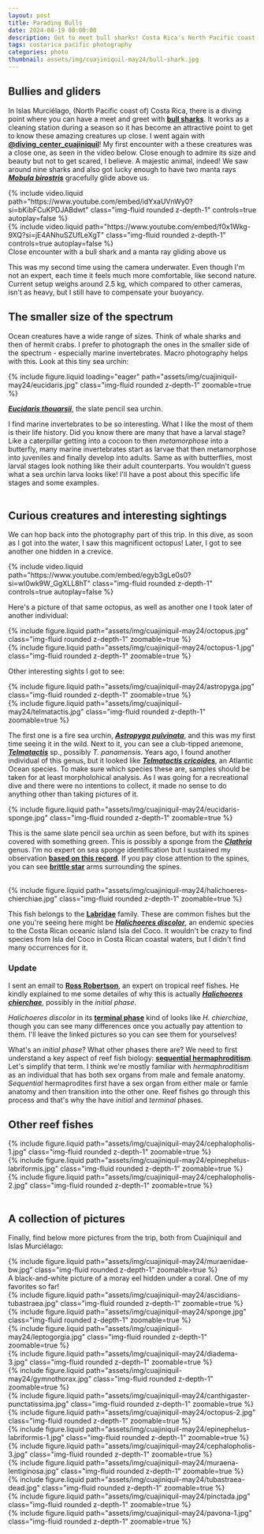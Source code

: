 ```yaml
---
layout: post
title: Parading Bulls
date: 2024-08-19 00:00:00
description: Got to meet bull sharks! Costa Rica's North Pacific coast continues to amaze me. 
tags: costarica pacific photography 
categories: photo
thumbnail: assets/img/cuajiniquil-may24/bull-shark.jpg
---
```


## Bullies and gliders

In Islas Murciélago, (North Pacific coast of) Costa Rica, there is a diving point where you can have a meet and greet with **[bull sharks](https://www.iucnredlist.org/species/39372/2910670)**. It works as a cleaning station during a season so it has become an attractive point to get to know these amazing creatures up close. I went again with **[@diving_center_cuajiniquil](https://www.instagram.com/diving_center_cuajiniquil/)**!
My first encounter with a these creatures was a close one, as seen in the video below. Close enough to admire its size and beauty but not to get scared, I believe. A majestic animal, indeed! We saw around nine sharks and also got lucky enough to have two manta rays **[*Mobula birostris*](https://marinespecies.org/aphia.php?p=taxdetails&id=1026118)** gracefully glide above us. 

<div class="row mt-3 d-flex">  
    <div class="col-md mt-3 mt-md-0 flex-grow-1">
        {% include video.liquid path="https://www.youtube.com/embed/idYxaUVnWy0?si=bKibFCuKPDJABdwt" class="img-fluid rounded z-depth-1" controls=true autoplay=false %}
    </div>
  <div class="col-md mt-3 mt-md-0 flex-grow-1">
    {% include video.liquid path="https://www.youtube.com/embed/f0x1Wkg-9XQ?si=jE4ANhuSZUfLeXgT" class="img-fluid rounded z-depth-1" controls=true autoplay=false %}
  </div>
</div>
<div class ="caption">
  Close encounter with a bull shark and a manta ray gliding above us
</div>

This was my second time using the camera underwater. Even though I'm not an expert, each time it feels much more comfortable, like second nature. Current setup weighs around 2.5 kg, which compared to other cameras, isn't as heavy, but I still have to compensate your buoyancy. 
<br>

## The smaller size of the spectrum

Ocean creatures have a wide range of sizes. Think of whale sharks and then of hermit crabs. I prefer to photograph the ones in the smaller side of the spectrum - especially marine invertebrates. Macro photography helps with this. Look at this tiny sea urchin:

<div class="row mt-3">
    <div class="col-lg mt-3 mt-md-0">
        {% include figure.liquid loading="eager" path="assets/img/cuajiniquil-may24/eucidaris.jpg" class="img-fluid rounded z-depth-1" zoomable=true %}
    </div>
</div>

**[*Eucidaris thouarsii*](https://marinespecies.org/aphia.php?p=taxdetails&id=513266)**, the slate pencil sea urchin.

I find marine invertebrates to be so interesting. What I like the most of them is their life history. Did you know there are many that have a larval stage? Like a caterpillar getting into a cocoon to then *metamorphose* into a butterfly, many marine invertebrates start as larvae that then metamorphose into juveniles and finally develop into adults. Same as with butterflies, most larval stages look nothing like their adult counterparts. You wouldn't guess what a sea urchin larva looks like! I'll have a post about this specific life stages and some examples. 
<br>
<br>

## Curious creatures and interesting sightings
We can hop back into the photography part of this trip. In this dive, as soon as I got into the water, I saw this magnificent octopus! Later, I got to see another one hidden in a crevice. 
<div class="row mt-3">
    <div class="col-sm mt-3 mt-md-0">
        {% include video.liquid path="https://www.youtube.com/embed/egyb3gLe0s0?si=wl0wk9W_GgXLL8hT" class="img-fluid rounded z-depth-1" controls=true autoplay=false %}
    </div>
</div>

Here's a picture of that same octopus, as well as another one I took later of another individual:
<div class="row mt-3">
    <div class="col-sm mt-3 mt-md-0">
        {% include figure.liquid path="assets/img/cuajiniquil-may24/octopus.jpg" class="img-fluid rounded z-depth-1" zoomable=true %}
    </div>
    <div class="col-sm mt-3 mt-md-0">
        {% include figure.liquid path="assets/img/cuajiniquil-may24/octopus-1.jpg" class="img-fluid rounded z-depth-1" zoomable=true %}
    </div>
</div>

Other interesting sights I got to see:
<div class="row mt-3">
    <div class="col-sm mt-3 mt-md-0">
        {% include figure.liquid path="assets/img/cuajiniquil-may24/astropyga.jpg" class="img-fluid rounded z-depth-1" zoomable=true %}
    </div>
    <div class="col-sm mt-3 mt-md-0">
        {% include figure.liquid path="assets/img/cuajiniquil-may24/telmatactis.jpg" class="img-fluid rounded z-depth-1" zoomable=true %}
    </div>
</div>

The first one is a fire sea urchin, **[*Astropyga pulvinata*](https://marinespecies.org/aphia.php?p=taxdetails&id=513138)**, and this was my first time seeing it in the wild. Next to it, you can see a club-tipped anemone, **[*Telmatactis*](https://marinespecies.org/aphia.php?p=taxdetails&id=100766)** sp., possibly *T. panamensis*. Years ago, I found another individual of this genus, but it looked like **[*Telmatactis cricoides*](https://marinespecies.org/aphia.php?p=taxdetails&id=100971)**, an Atlantic Ocean species. To make sure which species these are, samples should be taken for at least morpholohical analysis. As I was going for a recreational dive and there were no intentions to collect, it made no sense to do anything other than taking pictures of it.
<br>

<div class="row mt-3">
    <div class="col-sm mt-3 mt-md-0">
        {% include figure.liquid path="assets/img/cuajiniquil-may24/eucidaris-sponge.jpg" class="img-fluid rounded z-depth-1" zoomable=true %}
    </div>
</div>
  
This is the same slate pencil sea urchin as seen before, but with its spines covered with something green. This is possibly a sponge from the **[*Clathria*](https://marinespecies.org/aphia.php?p=taxdetails&id=131868)** genus. I'm no expert on sea sponge identification but I sustained my observation **[based on this record](https://mapress.com/zt/article/view/zootaxa.3085.1.3)**. If you pay close attention to the spines, you can see **[brittle star](https://en.wikipedia.org/wiki/Brittle_star)** arms surrounding the spines. 

<br>

<div class="row mt-3">
    <div class="col-sm mt-3 mt-md-0">
        {% include figure.liquid path="assets/img/cuajiniquil-may24/halichoeres-chierchiae.jpg" class="img-fluid rounded z-depth-1" zoomable=true %}
    </div>
</div>

This fish belongs to the **[Labridae](https://biogeodb.stri.si.edu/sftep/en/thefishes/taxon/1639)** family. These are common fishes but the one you're seeing here might be **[*Halichoeres discolor*](https://marinespecies.org/aphia.php?p=taxdetails&id=275762#distributions)**, an endemic species to the Costa Rican oceanic island Isla del Coco. It wouldn't be crazy to find species from Isla del Coco in Costa Rican coastal waters, but I didn't find many occurrences for it. 

### Update
I sent an email to **[Ross Robertson](https://stri.si.edu/scientist/d-ross-robertson)**, an expert on tropical reef fishes. He kindly explained to me some detailes of why this is actually **[*Halichoeres chierchae*](https://biogeodb.stri.si.edu/sftep/en/thefishes/species/1657)**, possibly in the *initial phase*. 

*Halichoeres discolor* in its **[terminal phase](https://biogeodb.stri.si.edu/sftep/en/pages/random/9890)** kind of looks like *H. chierchiae*, though you can see many differences once you actually pay attention to them. I'll leave the linked pictures so you can see them for yourselves!

What's an *initial phase*? What other phases there are? We need to first understand a key aspect of reef fish biology: **[sequential hermaphroditism](https://en.wikipedia.org/wiki/Sequential_hermaphroditism)**. Let's simplify that term. I think we're mostly familiar with *hermaphroditism* as an individual that has both sex organs from male and female anatomy. *Sequential* hermaprodites first have a sex organ from either male or famle anatomy and then transition into the other one. Reef fishes go through this process and that's why the have *initial* and *terminal* phases. 
<br>

## Other reef fishes

<div class="row mt-3">
    <div class="col-sm mt-3 mt-md-0">
        {% include figure.liquid path="assets/img/cuajiniquil-may24/cephalopholis-1.jpg" class="img-fluid rounded z-depth-1" zoomable=true %}
    </div>
    <div class="col-sm mt-3 mt-md-0">
        {% include figure.liquid path="assets/img/cuajiniquil-may24/epinephelus-labriformis.jpg" class="img-fluid rounded z-depth-1" zoomable=true %}
    </div>
    <div class="col-sm mt-3 mt-md-0">
        {% include figure.liquid path="assets/img/cuajiniquil-may24/cephalopholis-2.jpg" class="img-fluid rounded z-depth-1" zoomable=true %}
    </div>
</div>
<br>

## A collection of pictures

Finally, find below more pictures from the trip, both from Cuajiniquil and Islas Murciélago:
<div class="row mt-3">
    <div class="col-sm mt-3 mt-md-0">
        {% include figure.liquid path="assets/img/cuajiniquil-may24/muraenidae-bw.jpg" class="img-fluid rounded z-depth-1" zoomable=true %}
    </div>
</div>
A black-and-white picture of a moray eel hidden under a coral. One of my favorites so far!
<br>

<div class="row mt-3">
    <div class="col-sm mt-3 mt-md-0">
        {% include figure.liquid path="assets/img/cuajiniquil-may24/ascidians-tubastraea.jpg" class="img-fluid rounded z-depth-1" zoomable=true %}
    </div>
    <div class="col-sm mt-3 mt-md-0">
        {% include figure.liquid path="assets/img/cuajiniquil-may24/sponge.jpg" class="img-fluid rounded z-depth-1" zoomable=true %}
    </div>
    <div class="col-sm mt-3 mt-md-0">
        {% include figure.liquid path="assets/img/cuajiniquil-may24/leptogorgia.jpg" class="img-fluid rounded z-depth-1" zoomable=true %}
    </div>
</div>

<div class="row mt-3">
    <div class="col-sm mt-3 mt-md-0">
        {% include figure.liquid path="assets/img/cuajiniquil-may24/diadema-3.jpg" class="img-fluid rounded z-depth-1" zoomable=true %}
    </div>
    <div class="col-sm mt-3 mt-md-0">
        {% include figure.liquid path="assets/img/cuajiniquil-may24/gymnothorax.jpg" class="img-fluid rounded z-depth-1" zoomable=true %}
    </div>
    <div class="col-sm mt-3 mt-md-0">
        {% include figure.liquid path="assets/img/cuajiniquil-may24/canthigaster-punctatissima.jpg" class="img-fluid rounded z-depth-1" zoomable=true %}
    </div>
</div>

<div class="row mt-3">
    <div class="col-sm mt-3 mt-md-0">
        {% include figure.liquid path="assets/img/cuajiniquil-may24/octopus-2.jpg" class="img-fluid rounded z-depth-1" zoomable=true %}
    </div>
</div>

<div class="row mt-3">
    <div class="col-sm mt-3 mt-md-0">
        {% include figure.liquid path="assets/img/cuajiniquil-may24/epinephelus-labriformis-1.jpg" class="img-fluid rounded z-depth-1" zoomable=true %}
    </div>
    <div class="col-sm mt-3 mt-md-0">
        {% include figure.liquid path="assets/img/cuajiniquil-may24/cephalopholis-3.jpg" class="img-fluid rounded z-depth-1" zoomable=true %}
    </div>
    <div class="col-sm mt-3 mt-md-0">
        {% include figure.liquid path="assets/img/cuajiniquil-may24/muraena-lentiginosa.jpg" class="img-fluid rounded z-depth-1" zoomable=true %}
    </div>
</div>

<div class="row mt-3">
    <div class="col-sm mt-3 mt-md-0">
        {% include figure.liquid path="assets/img/cuajiniquil-may24/tubastraea-dead.jpg" class="img-fluid rounded z-depth-1" zoomable=true %}
    </div>
    <div class="col-sm mt-3 mt-md-0">
        {% include figure.liquid path="assets/img/cuajiniquil-may24/pinctada.jpg" class="img-fluid rounded z-depth-1" zoomable=true %}
    </div>
    <div class="col-sm mt-3 mt-md-0">
        {% include figure.liquid path="assets/img/cuajiniquil-may24/pavona-1.jpg" class="img-fluid rounded z-depth-1" zoomable=true %}
    </div>
</div>